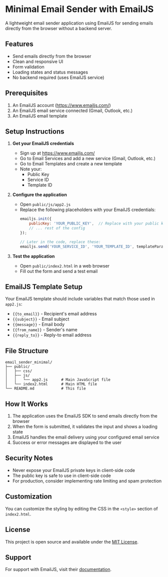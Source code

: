 # Minimal Email Sender with EmailJS

A lightweight email sender application using EmailJS for sending emails directly from the browser without a backend server.

## Features

- Send emails directly from the browser
- Clean and responsive UI
- Form validation
- Loading states and status messages
- No backend required (uses EmailJS service)

## Prerequisites

1. An EmailJS account (https://www.emailjs.com/)
2. An EmailJS email service connected (Gmail, Outlook, etc.)
3. An EmailJS email template

## Setup Instructions

1. **Get your EmailJS credentials**
   - Sign up at https://www.emailjs.com/
   - Go to Email Services and add a new service (Gmail, Outlook, etc.)
   - Go to Email Templates and create a new template
   - Note your:
     - Public Key
     - Service ID
     - Template ID

2. **Configure the application**
   - Open `public/js/app2.js`
   - Replace the following placeholders with your EmailJS credentials:
     ```javascript
     emailjs.init({
         publicKey: 'YOUR_PUBLIC_KEY',  // Replace with your public key
         // ... rest of the config
     });
     
     // Later in the code, replace these:
     emailjs.send('YOUR_SERVICE_ID', 'YOUR_TEMPLATE_ID', templateParams)
     ```

3. **Test the application**
   - Open `public/index2.html` in a web browser
   - Fill out the form and send a test email

## EmailJS Template Setup

Your EmailJS template should include variables that match those used in `app2.js`:

- `{{to_email}}` - Recipient's email address
- `{{subject}}` - Email subject
- `{{message}}` - Email body
- `{{from_name}}` - Sender's name
- `{{reply_to}}` - Reply-to email address

## File Structure

```
email_sender_minimal/
├── public/
│   ├── css/
│   ├── js/
│   │   └── app2.js      # Main JavaScript file
│   └── index2.html      # Main HTML file
└── README.md            # This file
```

## How It Works

1. The application uses the EmailJS SDK to send emails directly from the browser
2. When the form is submitted, it validates the input and shows a loading state
3. EmailJS handles the email delivery using your configured email service
4. Success or error messages are displayed to the user

## Security Notes

- Never expose your EmailJS private keys in client-side code
- The public key is safe to use in client-side code
- For production, consider implementing rate limiting and spam protection

## Customization

You can customize the styling by editing the CSS in the `<style>` section of `index2.html`.

## License

This project is open source and available under the [MIT License](LICENSE).

## Support

For support with EmailJS, visit their [documentation](https://www.emailjs.com/docs/).
